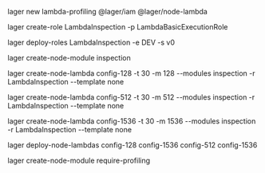 lager new lambda-profiling @lager/iam @lager/node-lambda

lager create-role LambdaInspection -p LambdaBasicExecutionRole

lager deploy-roles LambdaInspection -e DEV -s v0

lager create-node-module inspection

lager create-node-lambda config-128 -t 30 -m 128 --modules inspection -r LambdaInspection --template none

lager create-node-lambda config-512 -t 30 -m 512 --modules inspection -r LambdaInspection --template none

lager create-node-lambda config-1536 -t 30 -m 1536 --modules inspection -r LambdaInspection --template none

lager deploy-node-lambdas config-128 config-1536 config-512 config-1536

lager create-node-module require-profiling
